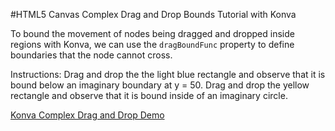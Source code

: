 
#HTML5 Canvas Complex Drag and Drop Bounds Tutorial with Konva

To bound the movement of nodes being dragged and dropped inside regions with
Konva, we can use the `dragBoundFunc` property to define boundaries that
the node cannot cross.

Instructions: Drag and drop the the light blue rectangle and observe that it
is bound below an imaginary boundary at y = 50. Drag and drop the yellow
rectangle and observe that it is bound inside of an imaginary circle.

<a class="jsbin-embed" href="http://jsbin.com/rikoyu/1/embed?js,output">Konva Complex Drag and Drop Demo</a><script src="http://static.jsbin.com/js/embed.js"></script>